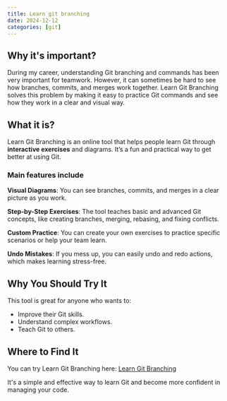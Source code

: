 ```yaml
---
title: Learn git branching
date: 2024-12-12
categories: [git]
---
```


## Why it's important?

During my career, understanding Git branching and commands has been very important for teamwork. However, it can sometimes be hard to see how branches, commits, and merges work together. Learn Git Branching solves this problem by making it easy to practice Git commands and see how they work in a clear and visual way.

## What it is?

Learn Git Branching is an online tool that helps people learn Git through **interactive exercises** and diagrams. It’s a fun and practical way to get better at using Git.

### Main features include

**Visual Diagrams**: You can see branches, commits, and merges in a clear picture as you work.

**Step-by-Step Exercises**: The tool teaches basic and advanced Git concepts, like creating branches, merging, rebasing, and fixing conflicts.

**Custom Practice**: You can create your own exercises to practice specific scenarios or help your team learn.

**Undo Mistakes**: If you mess up, you can easily undo and redo actions, which makes learning stress-free.

## Why You Should Try It

This tool is great for anyone who wants to:

- Improve their Git skills.
- Understand complex workflows.
- Teach Git to others.

## Where to Find It

You can try Learn Git Branching here: [Learn Git Branching](https://learngitbranching.js.org/)

It's a simple and effective way to learn Git and become more confident in managing your code.
